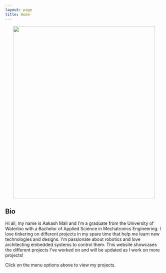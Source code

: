 ```yaml
---
layout: page
title: Home
---
```


<p align="center">
  <img width="454" height="550" src="https://kashmali.github.io/images/biopic.jpg">
</p>

## Bio

Hi all, my name is Aakash Mali and I'm a graduate from the University of Waterloo with a Bachelor of Applied Science in Mechatronics Engineering.
I love tinkering on different projects in my spare time that help me learn new technologies and designs. 
I'm passionate about robotics and love architecting embedded systems to control them.
This website showcases the different projects I've worked on and will be updated as I work on more projects!

Click on the menu options above to view my projects.
